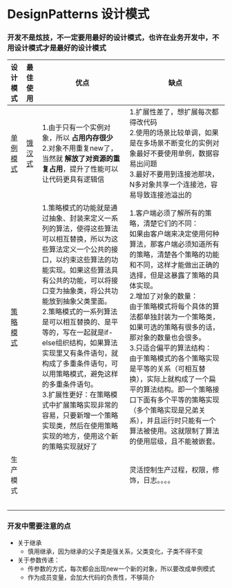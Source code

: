 # DesignPatterns 设计模式
### 开发不是炫技，不一定要用最好的设计模式，也许在业务开发中，不用设计模式才是最好的设计模式

|设计模式|最佳使用|优点|缺点|
|:-------|:-------|--------|--------|
|  [单例模式](./src/main/java/com/javaniuniu/singletom) |   [饿汉式](./src/main/java/com/javaniuniu/singletom/Mgr01.java)   | 1.由于只有一个实例对象，所以 __占用内存很少__ <br />2.对象不用重复new了，当然就 __解放了对资源的重复占用__，提升了性能可以让代码更具有逻辑信 |1.扩展性差了，想扩展每次都得改代码<br />2.使用的场景比较单调，如果是在多场景不断变化的实例对象最好不要使用单例，数据容易出问题<br />3.最好不要用到连接池那块，N多对象共享一个连接池，容易导致连接池溢出的|
|  [策略模式](./src/main/java/com/javaniuniu/strategy) |      | 1.策略模式的功能就是通过抽象、封装来定义一系列的算法，使得这些算法可以相互替换，所以为这些算法定义一个公共的接口，以约束这些算法的功能实现。如果这些算法具有公共的功能，可以将接口变为抽象类，将公共功能放到抽象父类里面。<br />2.策略模式的一系列算法是可以相互替换的、是平等的，写在一起就是if-else组织结构，如果算法实现里又有条件语句，就构成了多重条件语句，可以用策略模式，避免这样的多重条件语句。    <br />3.扩展性更好：在策略模式中扩展策略实现非常的容易，只要新增一个策略实现类，然后在使用策略实现的地方，使用这个新的策略实现就好了 |1.客户端必须了解所有的策略，清楚它们的不同：      <br />如果由客户端来决定使用何种算法，那客户端必须知道所有的策略，清楚各个策略的功能和不同，这样才能做出正确的选择，但是这暴露了策略的具体实现。<br />2.增加了对象的数量：<br />由于策略模式将每个具体的算法都单独封装为一个策略类，如果可选的策略有很多的话，那对象的数量也会很多。<br />3.只适合偏平的算法结构：<br />由于策略模式的各个策略实现是平等的关系（可相互替换），实际上就构成了一个扁平的算法结构。即一个策略接口下面有多个平等的策略实现（多个策略实现是兄弟关系），并且运行时只能有一个算法被使用。这就限制了算法的使用层级，且不能被嵌套。|
| 生产模式 |      |  |灵活控制生产过程，权限，修饰，日志。。。。|
|  |      |  ||
|  |      |     ||
|  |      |     ||
|  |      |     ||
|  |      |     ||

### 开发中需要注意的点
- 关于继承
    - 慎用继承，因为继承的父子类是强关系，父类变化，子类不得不变
- 关于参数传递：
    - 传参数的方式，每次都会出现new一个新的对象，所以要改成单例模式
    - 作为成员变量，会加大代码的负责性，不够简介
